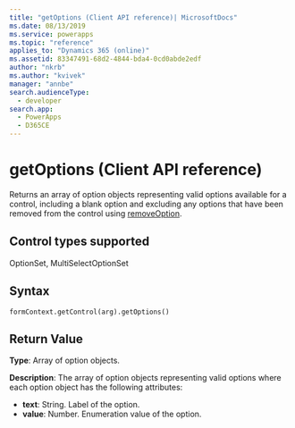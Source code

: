 ```yaml
---
title: "getOptions (Client API reference)| MicrosoftDocs"
ms.date: 08/13/2019
ms.service: powerapps
ms.topic: "reference"
applies_to: "Dynamics 365 (online)"
ms.assetid: 83347491-68d2-4844-bda4-0cd0abde2edf
author: "nkrb"
ms.author: "kvivek"
manager: "annbe"
search.audienceType: 
  - developer
search.app: 
  - PowerApps
  - D365CE
---
```

# getOptions (Client API reference)

Returns an array of option objects representing valid options available for a control, including a blank option and excluding any options that have been removed from the control using [removeOption](removeOption.md). 

## Control types supported

OptionSet, MultiSelectOptionSet

## Syntax

`formContext.getControl(arg).getOptions()`

## Return Value

**Type**: Array of option objects. 

**Description**: The array of option objects representing valid options where each option object has the following attributes:
- **text**: String. Label of the option.
- **value**: Number. Enumeration value of the option.

